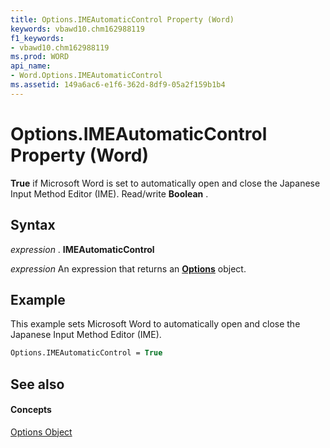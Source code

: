 ```yaml
---
title: Options.IMEAutomaticControl Property (Word)
keywords: vbawd10.chm162988119
f1_keywords:
- vbawd10.chm162988119
ms.prod: WORD
api_name:
- Word.Options.IMEAutomaticControl
ms.assetid: 149a6ac6-e1f6-362d-8df9-05a2f159b1b4
---
```



# Options.IMEAutomaticControl Property (Word)

 **True** if Microsoft Word is set to automatically open and close the Japanese Input Method Editor (IME). Read/write **Boolean** .


## Syntax

 _expression_ . **IMEAutomaticControl**

 _expression_ An expression that returns an **[Options](options-object-word.md)** object.


## Example

This example sets Microsoft Word to automatically open and close the Japanese Input Method Editor (IME).


```vb
Options.IMEAutomaticControl = True
```


## See also


#### Concepts


[Options Object](options-object-word.md)


